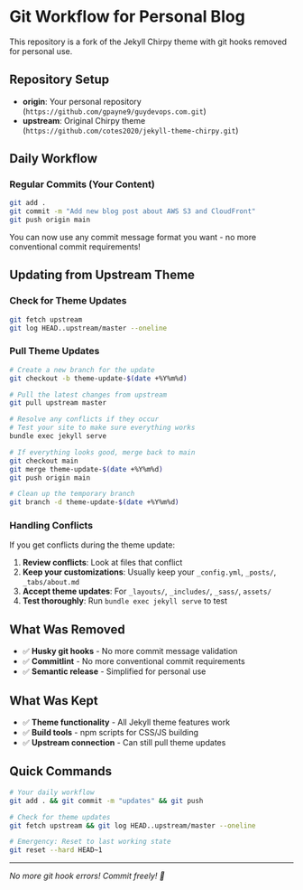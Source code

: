 # Git Workflow for Personal Blog

This repository is a fork of the Jekyll Chirpy theme with git hooks removed for personal use.

## Repository Setup

- **origin**: Your personal repository (`https://github.com/gpayne9/guydevops.com.git`)
- **upstream**: Original Chirpy theme (`https://github.com/cotes2020/jekyll-theme-chirpy.git`)

## Daily Workflow

### Regular Commits (Your Content)
```bash
git add .
git commit -m "Add new blog post about AWS S3 and CloudFront"
git push origin main
```

You can now use any commit message format you want - no more conventional commit requirements!

## Updating from Upstream Theme

### Check for Theme Updates
```bash
git fetch upstream
git log HEAD..upstream/master --oneline
```

### Pull Theme Updates
```bash
# Create a new branch for the update
git checkout -b theme-update-$(date +%Y%m%d)

# Pull the latest changes from upstream
git pull upstream master

# Resolve any conflicts if they occur
# Test your site to make sure everything works
bundle exec jekyll serve

# If everything looks good, merge back to main
git checkout main
git merge theme-update-$(date +%Y%m%d)
git push origin main

# Clean up the temporary branch
git branch -d theme-update-$(date +%Y%m%d)
```

### Handling Conflicts
If you get conflicts during the theme update:

1. **Review conflicts**: Look at files that conflict
2. **Keep your customizations**: Usually keep your `_config.yml`, `_posts/`, `_tabs/about.md`
3. **Accept theme updates**: For `_layouts/`, `_includes/`, `_sass/`, `assets/`
4. **Test thoroughly**: Run `bundle exec jekyll serve` to test

## What Was Removed

- ✅ **Husky git hooks** - No more commit message validation
- ✅ **Commitlint** - No more conventional commit requirements  
- ✅ **Semantic release** - Simplified for personal use

## What Was Kept

- ✅ **Theme functionality** - All Jekyll theme features work
- ✅ **Build tools** - npm scripts for CSS/JS building
- ✅ **Upstream connection** - Can still pull theme updates

## Quick Commands

```bash
# Your daily workflow
git add . && git commit -m "updates" && git push

# Check for theme updates
git fetch upstream && git log HEAD..upstream/master --oneline

# Emergency: Reset to last working state
git reset --hard HEAD~1
```

---

*No more git hook errors! Commit freely! 🚀*
